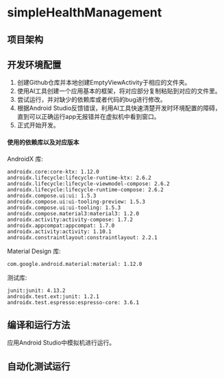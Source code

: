 # simpleHealthManagement

## 项目架构

## 开发环境配置

1. 创建Github仓库并本地创建EmptyViewActivity于相应的文件夹。
2. 使用AI工具创建一个应用基本的框架，将对应部分复制粘贴到对应的文件里。
3. 尝试运行，并对缺少的依赖库或者代码的bug进行修改。
4. 根据Android Studio反馈错误，利用AI工具快速清楚开发时环境配置的障碍，直到可以正确运行app无报错并在虚拟机中看到窗口。
5. 正式开始开发。

#### 使用的依赖库以及对应版本

AndroidX 库:

    androidx.core:core-ktx: 1.12.0
    androidx.lifecycle:lifecycle-runtime-ktx: 2.6.2
    androidx.lifecycle:lifecycle-viewmodel-compose: 2.6.2
    androidx.lifecycle:lifecycle-runtime-compose: 2.6.2
    androidx.compose.ui:ui: 1.5.3
    androidx.compose.ui:ui-tooling-preview: 1.5.3
    androidx.compose.ui:ui-tooling: 1.5.3
    androidx.compose.material3:material3: 1.2.0
    androidx.activity:activity-compose: 1.7.2
    androidx.appcompat:appcompat: 1.7.0
    androidx.activity:activity: 1.10.1
    androidx.constraintlayout:constraintlayout: 2.2.1

Material Design 库:

    com.google.android.material:material: 1.12.0

测试库:

    junit:junit: 4.13.2
    androidx.test.ext:junit: 1.2.1
    androidx.test.espresso:espresso-core: 3.6.1


## 编译和运行方法

应用Android Studio中模拟机进行运行。

## 自动化测试运行



